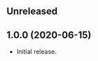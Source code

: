 <!-- Learn how to maintain this file at https://github.com/WordPress/gutenberg/tree/master/packages#maintaining-changelogs. -->

## Unreleased

## 1.0.0 (2020-06-15)

- Initial release.

